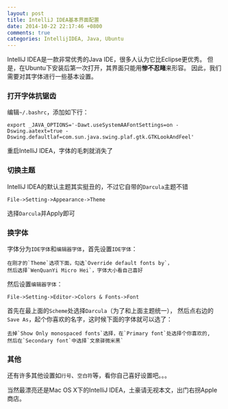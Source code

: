 ```yaml
---
layout: post
title: IntelliJ IDEA基本界面配置
date: 2014-10-22 22:17:46 +0800
comments: true
categories: IntellijIDEA, Java, Ubuntu
---
```


IntelliJ IDEA是一款非常优秀的Java IDE，很多人认为它比Eclipse更优秀。
但是，在Ubuntu下安装后第一次打开，其界面只能用**惨不忍睹**来形容。
因此，我们需要对其字体进行一些基本设置。

<!-- more -->

### 打开字体抗锯齿

编辑`~/.bashrc`，添加如下行：

~~~
export _JAVA_OPTIONS='-Dawt.useSystemAAFontSettings=on -Dswing.aatext=true -Dswing.defaultlaf=com.sun.java.swing.plaf.gtk.GTKLookAndFeel'
~~~

重启IntelliJ IDEA，字体的毛刺就消失了

### 切换主题

IntelliJ IDEA的默认主题其实挺丑的，不过它自带的`Darcula`主题不错

    File->Setting->Appearance->Theme

选择`Darcula`并Apply即可

### 换字体

字体分为`IDE字体`和`编辑器字体`，首先设置`IDE字体`：
   
    在刚才的`Theme`选项下面，勾选`Override default fonts by`，
    然后选择`WenQuanYi Micro Hei`，字体大小看自己喜好

然后设置`编辑器字体`：

    File->Setting->Editor->Colors & Fonts->Font

首先在最上面的`Scheme`处选择`Darcula`（为了和上面主题统一），
然后点右边的`Save As`，起个你喜欢的名字，这时候下面的字体就可以选了：

    去掉`Show Only monospaced fonts`选择，在`Primary font`处选择个你喜欢的,
    然后在`Secondary font`中选择`文泉驿微米黑`

### 其他

还有许多其他设置如`行号`、`空白符`等，看你自己喜好设置吧。。。

当然最漂亮还是Mac OS X下的IntelliJ IDEA，土豪请无视本文，出门右拐Apple商店。

